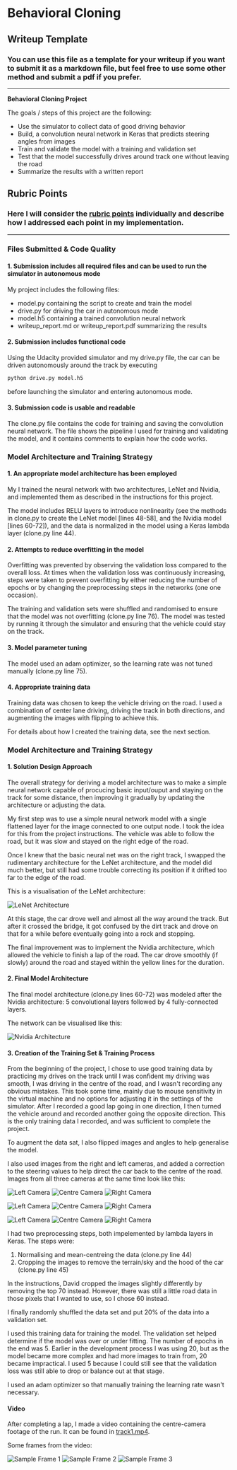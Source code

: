 # **Behavioral Cloning** 

## Writeup Template

### You can use this file as a template for your writeup if you want to submit it as a markdown file, but feel free to use some other method and submit a pdf if you prefer.

---

**Behavioral Cloning Project**

The goals / steps of this project are the following:
* Use the simulator to collect data of good driving behavior
* Build, a convolution neural network in Keras that predicts steering angles from images
* Train and validate the model with a training and validation set
* Test that the model successfully drives around track one without leaving the road
* Summarize the results with a written report


[//]: # (Image References)

[arch1]: ./doc/lenet_arch.jpeg
[arch2]: ./doc/nvidia_arch.png
[set1c]: ./doc/center.jpg
[set1l]: ./doc/left.jpg
[set1r]: ./doc/right.jpg
[set2c]: ./doc/center2.jpg
[set2l]: ./doc/left2.jpg
[set2r]: ./doc/right2.jpg
[set3c]: ./doc/center3.jpg
[set3l]: ./doc/left3.jpg
[set3r]: ./doc/right3.jpg
[frame1]: ./doc/videoframe1.jpg
[frame2]: ./doc/videoframe2.jpg
[frame3]: ./doc/videoframe3.jpg

## Rubric Points
### Here I will consider the [rubric points](https://review.udacity.com/#!/rubrics/432/view) individually and describe how I addressed each point in my implementation.  

---
### Files Submitted & Code Quality

#### 1. Submission includes all required files and can be used to run the simulator in autonomous mode

My project includes the following files:
* model.py containing the script to create and train the model
* drive.py for driving the car in autonomous mode
* model.h5 containing a trained convolution neural network 
* writeup_report.md or writeup_report.pdf summarizing the results

#### 2. Submission includes functional code
Using the Udacity provided simulator and my drive.py file, the car can be driven autonomously around the track by executing 
```sh
python drive.py model.h5
```
before launching the simulator and entering autonomous mode.

#### 3. Submission code is usable and readable

The clone.py file contains the code for training and saving the convolution neural network. The file shows the pipeline I used for training and validating the model, and it contains comments to explain how the code works.

### Model Architecture and Training Strategy

#### 1. An appropriate model architecture has been employed

My I trained the neural network with two architectures, LeNet and Nvidia, and implemented them as described in the instructions for this project. 

The model includes RELU layers to introduce nonlinearity (see the methods in clone.py to create the LeNet model [lines 48-58], and the Nvidia model [lines 60-72]), and the data is normalized in the model using a Keras lambda layer (clone.py line 44). 

#### 2. Attempts to reduce overfitting in the model

Overfitting was prevented by observing the validation loss compared to the overall loss. At times  when the validation loss was continuously increasing, steps were taken to prevent overfitting by either reducing the number of epochs or by changing the preprocessing steps in the networks (one one occasion).

The training and validation sets were shuffled and randomised to ensure that the model was not overfitting (clone.py line 76). The model was tested by running it through the simulator and ensuring that the vehicle could stay on the track.

#### 3. Model parameter tuning

The model used an adam optimizer, so the learning rate was not tuned manually (clone.py line 75).

#### 4. Appropriate training data

Training data was chosen to keep the vehicle driving on the road. I used a combination of center lane driving, driving the track in both directions, and augmenting the images with flipping to achieve this. 

For details about how I created the training data, see the next section. 

### Model Architecture and Training Strategy

#### 1. Solution Design Approach

The overall strategy for deriving a model architecture was to make a simple neural network capable of procucing basic input/ouput and staying on the track for some distance, then improving it gradually by updating the architecture or adjusting the data.

My first step was to use a simple neural network model with a single flattened layer for the image connected to one output node. I took the idea for this from the project instructions. The vehicle was able to follow the road, but it was slow and stayed on the right edge of the road.

Once I knew that the basic neural net was on the right track, I swapped the rudimentary architecture for the LeNet architecture, and the model did much better, but still had some trouble correcting its position if it drifted too far to the edge of the road.

This is a visualisation of the LeNet architecture:

![LeNet Architecture][arch1]
    
At this stage, the car drove well and almost all the way around the track. But after it crossed the bridge, it got confused by the dirt track and drove on that for a while before eventually going into a rock and stopping.

The final improvement was to implement the Nvidia architecture, which allowed the vehicle to finish a lap of the road. The car drove smoothly (if slowly) around the road and stayed within the yellow lines for the duration.

#### 2. Final Model Architecture

The final model architecture (clone.py lines 60-72) was modeled after the Nvidia architecture: 5 convolutional layers followed by 4 fully-connected layers.

The network can be visualised like this:

![Nvidia Architecture][arch2]

#### 3. Creation of the Training Set & Training Process

From the beginning of the project, I chose to use good training data by practicing my drives on the track until I was confident my driving was smooth, I was driving in the centre of the road, and I wasn't recording any obvious mistakes. This took some time, mainly due to mouse sensitivity in the virtual machine and no options for adjusting it in the settings of the simulator. After I recorded a good lap going in one direction, I then turned the vehicle around and recorded another going the opposite direction. This is the only training data I recorded, and was sufficient to complete the project.

To augment the data sat, I also flipped images and angles to help generalise the model.

I also used images from the right and left cameras, and added a correction to the steering values to help direct the car back to the centre of the road. Images from all three cameras at the same time look like this:

![Left Camera][set1l]
![Centre Camera][set1c]
![Right Camera][set1r]

![Left Camera][set2l]
![Centre Camera][set2c]
![Right Camera][set2r]

![Left Camera][set3l]
![Centre Camera][set3c]
![Right Camera][set3r]

I had two preprocessing steps, both impelemented by lambda layers in Keras. The steps were:
1. Normalising and mean-centreing the data (clone.py line 44)
2. Cropping the images to remove the terrain/sky and the hood of the car (clone.py line 45)

In the instructions, David cropped the images slightly differently by removing the top 70 instead. However, there was still a little road data in those pixels that I wanted to use, so I chose 60 instead.

I finally randomly shuffled the data set and put 20% of the data into a validation set. 

I used this training data for training the model. The validation set helped determine if the model was over or under fitting. The number of epochs in the end was 5. Earlier in the development process I was using 20, but as the model became more complex and had more images to train from, 20 became impractical. I used 5 because I could still see that the validation loss was still able to drop or balance out at that stage.

I used an adam optimizer so that manually training the learning rate wasn't necessary.

#### Video

After completing a lap, I made a video containing the centre-camera footage of the run. It can be found in [track1.mp4](./track1.mp4).

Some frames from the video:

![Sample Frame 1][frame1]
![Sample Frame 2][frame2]
![Sample Frame 3][frame3]

